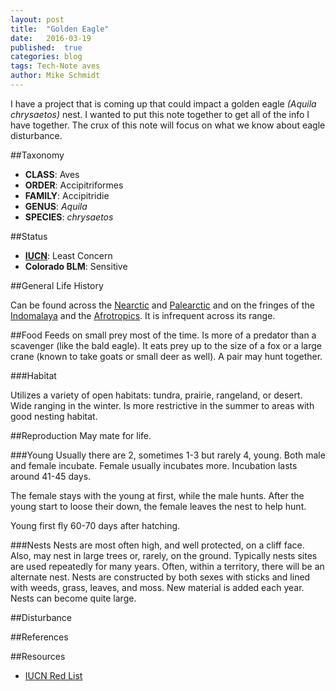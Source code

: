 ```yaml
---
layout: post
title:  "Golden Eagle"
date:   2016-03-19
published:  true
categories: blog 
tags: Tech-Note aves
author: Mike Schmidt
---
```


I have a project that is coming up that could impact a golden eagle *(Aquila chrysaetos)* nest.  I wanted to put this note together to get all of the info I have together.  The crux of this note will focus on what we know about eagle disturbance. 

##Taxonomy

* **CLASS**: Aves
* **ORDER**: Accipitriformes
* **FAMILY**: Accipitridie
* **GENUS**: *Aquila*
* **SPECIES**: *chrysaetos*

##Status

* [**IUCN**][IUCN]: Least Concern
* **Colorado BLM**: Sensitive


##General Life History

Can be found across the [Nearctic][Nearctic] and [Palearctic][Palearctic] and on the fringes of the [Indomalaya][Indomalaya] and the [Afrotropics][Afrotropics].  It is infrequent across its range. 

##Food
Feeds on small prey most of the time. Is more of a predator than a scavenger (like the bald eagle). It eats prey up to the size of a fox or a large crane (known to take goats or small deer as well). A pair may hunt together. 

###Habitat

Utilizes a variety of open habitats: tundra, prairie, rangeland, or desert. Wide ranging in the winter.  Is more restrictive in the summer to areas with good nesting habitat. 


##Reproduction
May mate for life. 

###Young
Usually there are 2, sometimes 1-3 but rarely 4, young. Both male and female incubate.  Female usually incubates more. Incubation lasts around 41-45 days. 

The female stays with the young at first, while the male hunts. After the young start to loose their down, the female leaves the nest to help hunt. 

Young first fly 60-70 days after hatching. 

###Nests
Nests are most often high, and well protected, on a cliff face. Also, may nest in large trees or, rarely, on the ground. Typically nests sites are used repeatedly for many years.  Often, within a territory, there will be an alternate nest. Nests are constructed by both sexes with sticks and lined with weeds, grass, leaves, and moss. New material is added each year.  Nests can become quite large.
 
##Disturbance

##References

##Resources

* [IUCN Red List][IUCN]


[IUCN]: http://www.iucnredlist.org/details/22696060/0

[Nearctic]: https://en.wikipedia.org/wiki/Nearctic_ecozone

[Palearctic]: https://en.wikipedia.org/wiki/Palearctic_ecozone

[Indomalaya]: https://en.wikipedia.org/wiki/Indomalaya_ecozone

[Afrotropics]: https://en.wikipedia.org/wiki/Afrotropic_ecozone